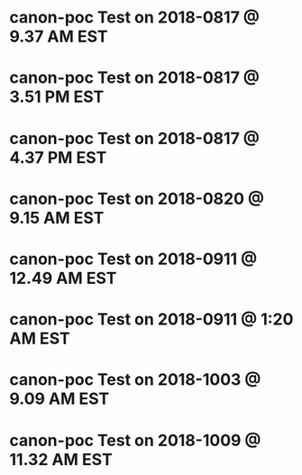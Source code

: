 # canon-poc Test on 2018-0817 @ 9.37 AM EST
# canon-poc Test on 2018-0817 @ 3.51 PM EST
# canon-poc Test on 2018-0817 @ 4.37 PM EST
# canon-poc Test on 2018-0820 @ 9.15 AM EST
# canon-poc Test on 2018-0911 @ 12.49 AM EST
# canon-poc Test on 2018-0911 @   1:20 AM EST
# canon-poc Test on 2018-1003 @ 9.09 AM EST
# canon-poc Test on 2018-1009 @ 11.32 AM EST

